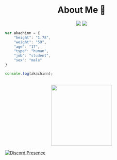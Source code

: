 <h1 align="center"> About Me 💜</h1>
<p align="center">
 <a href="https://discord.com/users/856887745246527498" target"blank_"><img src="https://img.shields.io/badge/Discord%20-7289DA.svg?&style=for-the-badge&logo=discord&logoColor=white"></a>
 <a href="https://www.instagram.com/doruk.ex/" target"blank_"><img src="https://img.shields.io/badge/INSTAGRAM%20-DC3175.svg?&style=for-the-badge&logo=instagram&logoColor=white"></a>

```js
var akachinn = {
    "height": "1.78",
    "weight": "59",
    "age": "17",
    "type": "human",
    "job": "student",
    "sex": "male"
}

console.log(akachinn);
```

##
<span> 
<p align="center">
  <img align="center" src="https://github-readme-stats.vercel.app/api?username=akachinn" width="%100" height="200px"
</p>
</span>
 
 [![Discord Presence](https://lanyard-profile-readme.vercel.app/api/856887745246527498?hideDiscrim=true)](https://discord.com/users/856887745246527498)

